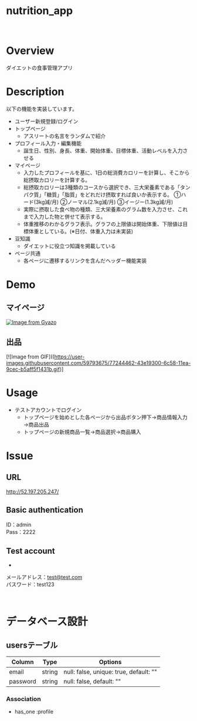 nutrition_app
====
<br>

# Overview
ダイエットの食事管理アプリ

# Description
以下の機能を実装しています。
* ユーザー新規登録/ログイン
* トップページ
  * アスリートの名言をランダムで紹介
* プロフィール入力・編集機能
  * 誕生日、性別、身長、体重、開始体重、目標体重、活動レベルを入力させる
* マイページ
  * 入力したプロフィールを基に、1日の総消費カロリーを計算し、そこから総摂取カロリーを計算する。
  * 総摂取カロリーは3種類のコースから選択でき、三大栄養素である「タンパク質」「糖質」「脂質」をどれだけ摂取すれば良いか表示する。
    ①ハード(3kg減/月) ②ノーマル(2.1kg減/月) ③イージー(1.3kg減/月)
  * 実際に摂取した食べ物の種類、三大栄養素のグラム数を入力させ、これまで入力した物と併せて表示する。
  * 体重推移のわかるグラフ表示。グラフの上限値は開始体重、下限値は目標体重としている。(※日付、体重入力は未実装)
* 豆知識
  * ダイエットに役立つ知識を掲載している
* ページ共通
  * 各ページに遷移するリンクを含んだヘッダー機能実装

# Demo
## マイページ
[![Image from Gyazo](https://i.gyazo.com/39cefff3ea6f0fc1eebd557ed430b239.gif)](https://gyazo.com/39cefff3ea6f0fc1eebd557ed430b239)

## 出品
[![Image from GIF]((https://user-images.githubusercontent.com/59793675/77244462-43e19300-6c58-11ea-9cec-b5aff5f1431b.gif)]

# Usage
* テストアカウントでログイン
  * トップページを始めとした各ページから出品ボタン押下→商品情報入力→商品出品
  * トップページの新規商品一覧→商品選択→商品購入

# Issue
## URL
http://52.197.205.247/

## Basic authentication
ID：admin  
Pass：2222  

## Test account
* 
メールアドレス：test@test.com  
パスワード：test123  



<br>

# データベース設計

## usersテーブル
|Column|Type|Options|
|------|----|-------|
|email|string|null: false, unique: true, default: ""|
|password|string|null: false, default: ""|


### Association
- has_one :profile